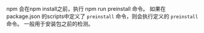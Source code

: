 npm 会在npm install之前，执行 npm run preinstall 命令。
如果在package.json 的scripts中定义了 `preinstall` 命令，则会执行定义的 `preinstall`命令。
一般用于安装包之前的检测。